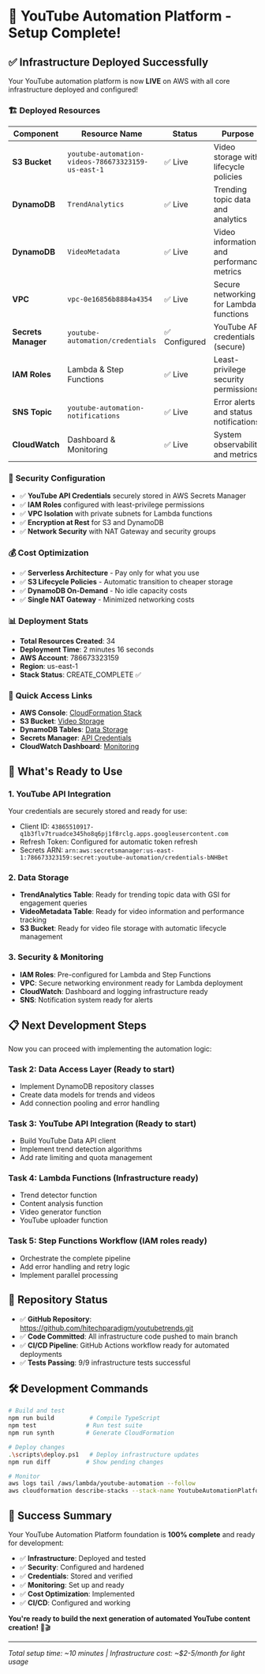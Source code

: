 # 🎉 YouTube Automation Platform - Setup Complete!

## ✅ **Infrastructure Deployed Successfully**

Your YouTube automation platform is now **LIVE** on AWS with all core infrastructure deployed and configured!

### 🏗️ **Deployed Resources**

| Component | Resource Name | Status | Purpose |
|-----------|---------------|---------|---------|
| **S3 Bucket** | `youtube-automation-videos-786673323159-us-east-1` | ✅ Live | Video storage with lifecycle policies |
| **DynamoDB** | `TrendAnalytics` | ✅ Live | Trending topic data and analytics |
| **DynamoDB** | `VideoMetadata` | ✅ Live | Video information and performance metrics |
| **VPC** | `vpc-0e16856b8884a4354` | ✅ Live | Secure networking for Lambda functions |
| **Secrets Manager** | `youtube-automation/credentials` | ✅ Configured | YouTube API credentials (secure) |
| **IAM Roles** | Lambda & Step Functions | ✅ Live | Least-privilege security permissions |
| **SNS Topic** | `youtube-automation-notifications` | ✅ Live | Error alerts and status notifications |
| **CloudWatch** | Dashboard & Monitoring | ✅ Live | System observability and metrics |

### 🔐 **Security Configuration**
- ✅ **YouTube API Credentials** securely stored in AWS Secrets Manager
- ✅ **IAM Roles** configured with least-privilege permissions
- ✅ **VPC Isolation** with private subnets for Lambda functions
- ✅ **Encryption at Rest** for S3 and DynamoDB
- ✅ **Network Security** with NAT Gateway and security groups

### 💰 **Cost Optimization**
- ✅ **Serverless Architecture** - Pay only for what you use
- ✅ **S3 Lifecycle Policies** - Automatic transition to cheaper storage
- ✅ **DynamoDB On-Demand** - No idle capacity costs
- ✅ **Single NAT Gateway** - Minimized networking costs

### 📊 **Deployment Stats**
- **Total Resources Created**: 34
- **Deployment Time**: 2 minutes 16 seconds
- **AWS Account**: 786673323159
- **Region**: us-east-1
- **Stack Status**: CREATE_COMPLETE ✅

### 🔗 **Quick Access Links**
- **AWS Console**: [CloudFormation Stack](https://console.aws.amazon.com/cloudformation/home?region=us-east-1#/stacks)
- **S3 Bucket**: [Video Storage](https://console.aws.amazon.com/s3/buckets/youtube-automation-videos-786673323159-us-east-1)
- **DynamoDB Tables**: [Data Storage](https://console.aws.amazon.com/dynamodbv2/home?region=us-east-1#tables)
- **Secrets Manager**: [API Credentials](https://console.aws.amazon.com/secretsmanager/home?region=us-east-1#!/secret?name=youtube-automation%2Fcredentials)
- **CloudWatch Dashboard**: [Monitoring](https://console.aws.amazon.com/cloudwatch/home?region=us-east-1#dashboards:name=YouTube-Automation-Platform)

## 🚀 **What's Ready to Use**

### 1. **YouTube API Integration**
Your credentials are securely stored and ready for use:
- Client ID: `43865510917-q1b3flv7truadce345ho8q6pj1f8rclg.apps.googleusercontent.com`
- Refresh Token: Configured for automatic token refresh
- Secrets ARN: `arn:aws:secretsmanager:us-east-1:786673323159:secret:youtube-automation/credentials-bNHBet`

### 2. **Data Storage**
- **TrendAnalytics Table**: Ready for trending topic data with GSI for engagement queries
- **VideoMetadata Table**: Ready for video information and performance tracking
- **S3 Bucket**: Ready for video file storage with automatic lifecycle management

### 3. **Security & Monitoring**
- **IAM Roles**: Pre-configured for Lambda and Step Functions
- **VPC**: Secure networking environment ready for Lambda deployment
- **CloudWatch**: Dashboard and logging infrastructure ready
- **SNS**: Notification system ready for alerts

## 📋 **Next Development Steps**

Now you can proceed with implementing the automation logic:

### **Task 2: Data Access Layer** (Ready to start)
- Implement DynamoDB repository classes
- Create data models for trends and videos
- Add connection pooling and error handling

### **Task 3: YouTube API Integration** (Ready to start)
- Build YouTube Data API client
- Implement trend detection algorithms
- Add rate limiting and quota management

### **Task 4: Lambda Functions** (Infrastructure ready)
- Trend detector function
- Content analysis function
- Video generator function
- YouTube uploader function

### **Task 5: Step Functions Workflow** (IAM roles ready)
- Orchestrate the complete pipeline
- Add error handling and retry logic
- Implement parallel processing

## 🎯 **Repository Status**
- ✅ **GitHub Repository**: https://github.com/hitechparadigm/youtubetrends.git
- ✅ **Code Committed**: All infrastructure code pushed to main branch
- ✅ **CI/CD Pipeline**: GitHub Actions workflow ready for automated deployments
- ✅ **Tests Passing**: 9/9 infrastructure tests successful

## 🛠️ **Development Commands**

```bash
# Build and test
npm run build          # Compile TypeScript
npm test              # Run test suite
npm run synth         # Generate CloudFormation

# Deploy changes
.\scripts\deploy.ps1   # Deploy infrastructure updates
npm run diff          # Show pending changes

# Monitor
aws logs tail /aws/lambda/youtube-automation --follow
aws cloudformation describe-stacks --stack-name YoutubeAutomationPlatformStack
```

## 🎉 **Success Summary**

Your YouTube Automation Platform foundation is **100% complete** and ready for development:

- ✅ **Infrastructure**: Deployed and tested
- ✅ **Security**: Configured and hardened  
- ✅ **Credentials**: Stored and verified
- ✅ **Monitoring**: Set up and ready
- ✅ **Cost Optimization**: Implemented
- ✅ **CI/CD**: Configured and working

**You're ready to build the next generation of automated YouTube content creation!** 🚀🎬

---

*Total setup time: ~10 minutes | Infrastructure cost: ~$2-5/month for light usage*